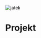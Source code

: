 ![jatek](https://github.com/user-attachments/assets/3c6deb67-5f44-4bf9-8f9a-f93a1e69b407)
# Projekt
